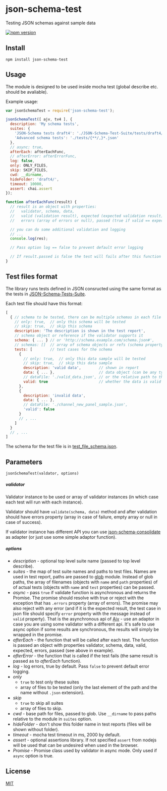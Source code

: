 # json-schema-test
Testing JSON schemas against sample data

[![npm version](https://badge.fury.io/js/json-schema-test.svg)](http://badge.fury.io/js/json-schema-test)


## Install

```
npm install json-schema-test
```


## Usage

The module is designed to be used inside mocha test (global describe etc. should be avaliable).

Example usage:

```javascript
var jsonSchemaTest = require('json-schema-test');

jsonSchemaTest([ ajv, tv4 ], {
  description: 'My schema tests',
  suites: {
    'JSON-Schema tests draft4': './JSON-Schema-Test-Suite/tests/draft4/{**/,}*.json',
    'Advanced schema tests': './tests/{**/,}*.json'
  },
  // async: true,
  afterEach: afterEachFunc,
  // afterError: afterErrorFunc,
  log: false,
  only: ONLY_FILES,
  skip: SKIP_FILES,
  cwd: __dirname,
  hideFolder: 'draft4/',
  timeout: 10000,
  assert: chai.assert
});

function afterEachFunc(result) {
  // result is an object with properties:
  //   validator, schema, data,
  //   valid (validation result), expected (expected validation result),
  //   errors (array of errors or null), passed (true if valid == expected)

  // you can do some additional validation and logging
  // ...
  console.log(res);

  // Pass option log == false to prevent default error logging

  // If result.passed is false the test will fails after this function returns
}
```


## Test files format

The library runs tests defined in JSON consructed using the same format as the tests in [JSON-Schema-Tests-Suite](https://github.com/json-schema/JSON-Schema-Test-Suite).

Each test file should have this format:

```javascript
[
  { // schema to be tested, there can be multiple schemas in each file
    // only: true,  // only this schema will be tested
    // skip: true,  // skip this schema
    description: 'The description is shown in the test report',
    // schema object or reference if the validator supports it
    schema: { ... } // or 'http://schema.example.com/schema.json#',
    // schemas: []  // array of schema objects or refs (schema property won't be used)
    tests: [        // test cases for the schema
      {
        // only: true,  // only this data sample will be tested
        // skip: true,  // skip this data sample
        description: 'valid data',        // shown in report
        data: { ... },                    // data object (can be any type)
        // dataFile: './valid_data.json', // or the relative path to the file
        valid: true                       // whether the data is valid for schema
      },
      {
        description: 'invalid data',
        data: { ... },
        // dataFile: './channel_new_panel_sample.json',
        'valid': false
      }
      // , ...
    ]
  }
  // , ...
]
```

The schema for the test file is in [test_file_schema.json](https://github.com/MailOnline/json-schema-test/blob/master/test_file_schema.json).


## Parameters

```
jsonSchemaTest(valdator, options)
```


##### validator

Validator instance to be used or array of validator instances (in which case each test will run with each instance).

Validator should have `validate(schema, data)` method and after validation should have errors property (array in case of failure, empty array or null in case of success).

If validator instance has different API you can use [json-schema-consolidate](https://github.com/epoberezkin/json-schema-consolidate) as adapter (or just use some simple adaptor function).


##### options

- _description_ - optional top level suite name (passed to top level describe).
- _suites_ - the map of test suite names and paths to test files. Names are used in test report, paths are passed to [glob](https://github.com/isaacs/node-glob) module. Instead of glob paths, the array of filenames (objects with `name` and `path` properties) of of actual tests (objects with `name` and `test` properties) can be passed.
- _async_ - pass `true` if validate function is asynchronous and returns the Promise. The promise should resolve with true or reject with the exception that has `.errors` property (array of errors). The promise may also reject with any error (and if it is the expected result, the test case in json file should specify `error` property with the message instead of `valid` property). That is the asynchronous api of [Ajv](https://github.com/epoberezkin/ajv) - use an adaptor in case you are using some validator with a different api. It's safe to use async option if some results are synchronous, the results will simply be wrapped in the promise.
- _afterEach_ - the function that will be called after each test. The function is passed an object with properties validator, schema, data, valid, expected, errors, passed (see above in example).
- _afterError_ - the function that is called if the test fails (the same result is passed as to _afterEach_ function).
- _log_ - log errors, true by default. Pass `false` to prevent default error logging.
- _only_
  - `true` to test only these suites
  - array of files to be tested (only the last element of the path and the name without `.json` extension).
- _skip_
  - `true` to skip all suites
  - array of files to skip.
- _cwd_ - base path for files, passed to glob. Use `__dirname` to pass paths relative to the module in `suites` option.
- _hideFolder_ - don't show this folder name in test reports (files will be shown without folder).
- _timeout_ - mocha test timeout in ms, 2000 by default.
- _assert_ - optional assertions library. If not specified `assert` from nodejs will be used that can be undesired when used in the browser.
- _Promise_ - Promise class used by validator in async mode. Only used if `async` option is true.


## License

[MIT](https://github.com/MailOnline/json-schema-test/blob/master/LICENSE)
